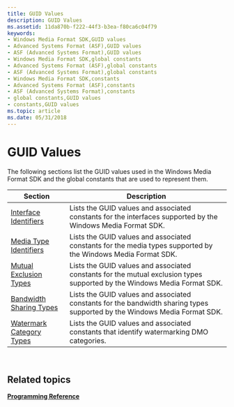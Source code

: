 ```yaml
---
title: GUID Values
description: GUID Values
ms.assetid: 11da870b-f222-44f3-b3ea-f80ca6c04f79
keywords:
- Windows Media Format SDK,GUID values
- Advanced Systems Format (ASF),GUID values
- ASF (Advanced Systems Format),GUID values
- Windows Media Format SDK,global constants
- Advanced Systems Format (ASF),global constants
- ASF (Advanced Systems Format),global constants
- Windows Media Format SDK,constants
- Advanced Systems Format (ASF),constants
- ASF (Advanced Systems Format),constants
- global constants,GUID values
- constants,GUID values
ms.topic: article
ms.date: 05/31/2018
---
```


# GUID Values

The following sections list the GUID values used in the Windows Media Format SDK and the global constants that are used to represent them.



| Section                                                  | Description                                                                                                               |
|----------------------------------------------------------|---------------------------------------------------------------------------------------------------------------------------|
| [Interface Identifiers](interface-identifiers.md)       | Lists the GUID values and associated constants for the interfaces supported by the Windows Media Format SDK.              |
| [Media Type Identifiers](media-type-identifiers.md)     | Lists the GUID values and associated constants for the media types supported by the Windows Media Format SDK.             |
| [Mutual Exclusion Types](mutual-exclusion-types.md)     | Lists the GUID values and associated constants for the mutual exclusion types supported by the Windows Media Format SDK.  |
| [Bandwidth Sharing Types](bandwidth-sharing-types.md)   | Lists the GUID values and associated constants for the bandwidth sharing types supported by the Windows Media Format SDK. |
| [Watermark Category Types](watermark-category-types.md) | Lists the GUID values and associated constants that identify watermarking DMO categories.                                 |



 

## Related topics

<dl> <dt>

[**Programming Reference**](programming-reference.md)
</dt> </dl>

 

 




